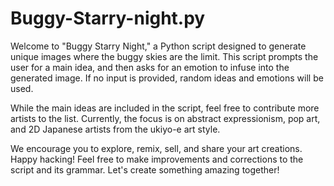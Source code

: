 # Buggy-Starry-night.py

Welcome to "Buggy Starry Night," a Python script designed to generate unique images where the buggy skies are the limit. This script prompts the user for a main idea, and then asks for an emotion to infuse into the generated image. If no input is provided, random ideas and emotions will be used.

While the main ideas are included in the script, feel free to contribute more artists to the list. Currently, the focus is on abstract expressionism, pop art, and 2D Japanese artists from the ukiyo-e art style.

We encourage you to explore, remix, sell, and share your art creations. Happy hacking! Feel free to make improvements and corrections to the script and its grammar. Let's create something amazing together!
